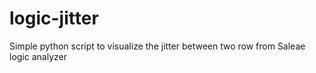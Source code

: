 logic-jitter
============

Simple python script to visualize the jitter between two row from Saleae logic analyzer
